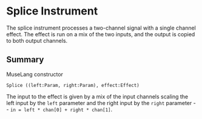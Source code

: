 Splice Instrument
=================

The splice instrument processes a two-channel signal with a single channel
effect. The effect is run on a mix of the two inputs, and the output is copied
to both output channels.

## Summary

MuseLang constructor

    Splice ((left:Param, right:Param), effect:Effect)

The input to the effect is given by a mix of the input channels scaling the
left input by the `left` parameter and the right input by the `right`
parameter -- `in = left * chan[0] + right * chan[1]`.
